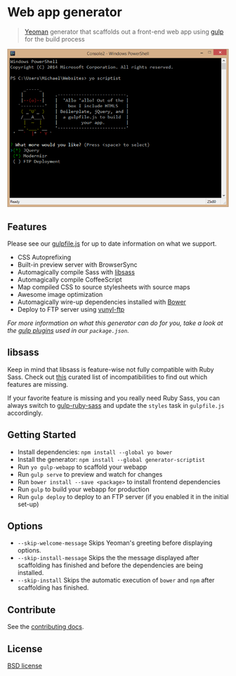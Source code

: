 # Web app generator

> [Yeoman](http://yeoman.io) generator that scaffolds out a front-end web app using [gulp](http://gulpjs.com/) for the build process

![](screenshot.png)


## Features

Please see our [gulpfile.js](app/templates/gulpfile.js) for up to date information on what we support.

* CSS Autoprefixing
* Built-in preview server with BrowserSync
* Automagically compile Sass with [libsass](http://libsass.org)
* Automagically compile CoffeeScript
* Map compiled CSS to source stylesheets with source maps
* Awesome image optimization
* Automagically wire-up dependencies installed with [Bower](http://bower.io)
* Deploy to FTP server using [vunyl-ftp](https://www.npmjs.com/package/vinyl-ftp)

*For more information on what this generator can do for you, take a look at the [gulp plugins](app/templates/_package.json) used in our `package.json`.*


## libsass

Keep in mind that libsass is feature-wise not fully compatible with Ruby Sass. Check out [this](http://sass-compatibility.github.io) curated list of incompatibilities to find out which features are missing.

If your favorite feature is missing and you really need Ruby Sass, you can always switch to [gulp-ruby-sass](https://github.com/sindresorhus/gulp-ruby-sass) and update the `styles` task in `gulpfile.js` accordingly.


## Getting Started

- Install dependencies: `npm install --global yo bower`
- Install the generator: `npm install --global generator-scriptist`
- Run `yo gulp-webapp` to scaffold your webapp
- Run `gulp serve` to preview and watch for changes
- Run `bower install --save <package>` to install frontend dependencies
- Run `gulp` to build your webapp for production
- Run `gulp deploy` to deploy to an FTP server (if you enabled it in the initial set-up)


## Options

- `--skip-welcome-message`
  Skips Yeoman's greeting before displaying options.
- `--skip-install-message`
  Skips the the message displayed after scaffolding has finished and before the dependencies are being installed.
- `--skip-install`
  Skips the automatic execution of `bower` and `npm` after scaffolding has finished.


## Contribute

See the [contributing docs](contributing.md).


## License

[BSD license](http://opensource.org/licenses/bsd-license.php)
